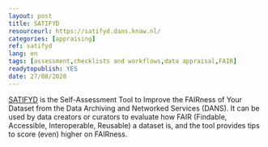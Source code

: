 ```yaml
---
layout: post 
title: SATIFYD
resourceurl: https://satifyd.dans.knaw.nl/
categories: [appraising]
ref: satifyd
lang: en
tags: [assessment,checklists and workflows,data appraisal,FAIR]
readytopublish: YES
date: 27/08/2020
---
```

[SATIFYD](https://satifyd.dans.knaw.nl/) is the Self-Assessment Tool to Improve the FAIRness of Your Dataset from the Data Archiving and Networked Services (DANS). It can be used by data creators or curators to evaluate how FAIR (Findable, Accessible, Interoperable, Reusable) a dataset is, and the tool provides tips to score (even) higher on FAIRness. 